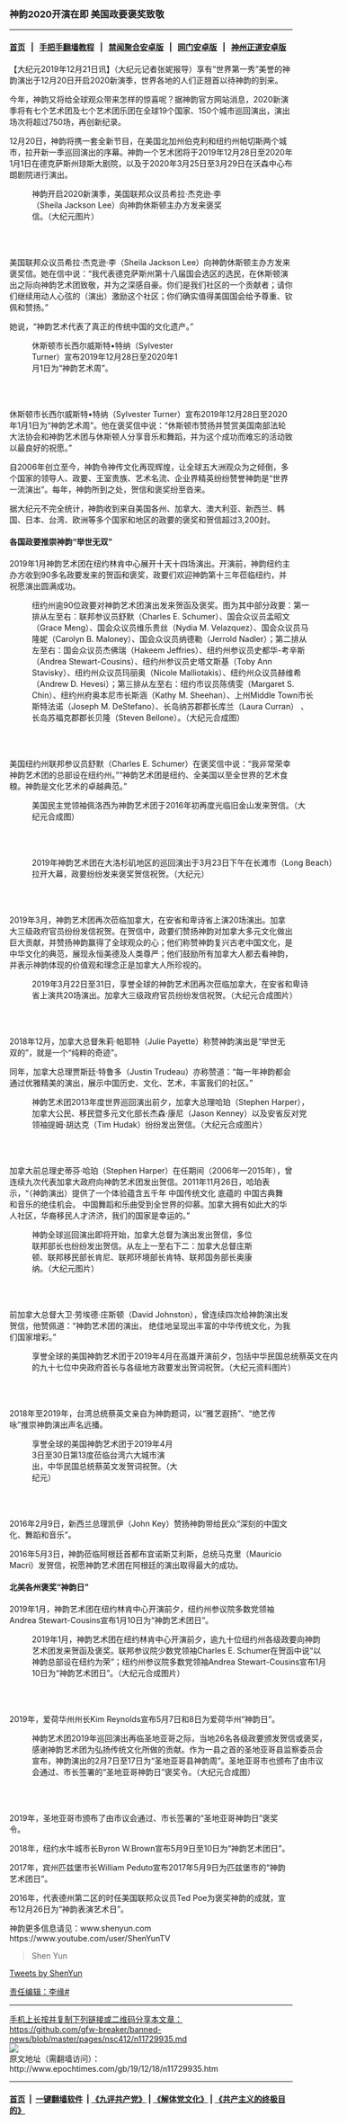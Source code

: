### 神韵2020开演在即 美国政要褒奖致敬
------------------------

#### [首页](https://github.com/gfw-breaker/banned-news/blob/master/README.md) &nbsp;&nbsp;|&nbsp;&nbsp; [手把手翻墙教程](https://github.com/gfw-breaker/guides/wiki) &nbsp;&nbsp;|&nbsp;&nbsp; [禁闻聚合安卓版](https://github.com/gfw-breaker/bn-android) &nbsp;&nbsp;|&nbsp;&nbsp; [网门安卓版](https://github.com/oGate2/oGate) &nbsp;&nbsp;|&nbsp;&nbsp; [神州正道安卓版](https://github.com/SzzdOgate/update) 



<div><p>
 【大纪元2019年12月21日讯】（大纪元记者张妮报导）享有“世界第一秀”美誉的神韵演出于12月20日开启2020新演季，世界各地的人们正翘首以待神韵的到来。
</p>
<p>
 今年，神韵又将给全球观众带来怎样的惊喜呢？据神韵官方网站消息，2020新演季将有七个艺术团及七个艺术团乐团在全球19个国家、150个城市巡回演出，演出场次将超过750场，再创新纪录。
</p>
<p>
 12月20日，神韵将携一套全新节目，在美国北加州伯克利和纽约州帕切斯两个城市，拉开新一季巡回演出的序幕。神韵一个艺术团将于2019年12月28日至2020年1月1日在德克萨斯州琼斯大剧院，以及于2020年3月25日至3月29日在沃森中心布朗剧院进行演出。
</p>
<figure class="wp-caption aligncenter" id="attachment_11735701" style="width: 349px">
 <ok href="http://i.epochtimes.com/assets/uploads/2019/12/dd06442da7e71f1840ecaa99ebe779c2.jpg">
  <img alt="" class="wp-image-11735701" src="http://i.epochtimes.com/assets/uploads/2019/12/dd06442da7e71f1840ecaa99ebe779c2-600x927.jpg"/>
 </ok>
 <br/><figcaption class="wp-caption-text">
  神韵开启2020新演季，美国联邦众议员希拉‧杰克逊‧李（Sheila Jackson Lee）向神韵休斯顿主办方发来褒奖信。（大纪元图片）
 </figcaption><br/>
</figure><br/>
<p>
 美国联邦众议员希拉‧杰克逊‧李（Sheila Jackson Lee）向神韵休斯顿主办方发来褒奖信。她在信中说：“我代表德克萨斯州第十八届国会选区的选民，在休斯顿演出之际向神韵艺术团致敬，并为之深感自豪。你们是我们社区的一个贡献者；请你们继续用动人心弦的（演出）激励这个社区；你们确实值得美国国会给予尊重、钦佩和赞扬。”
</p>
<p>
 她说，“神韵艺术代表了真正的传统中国的文化遗产。”
</p>
<figure class="wp-caption aligncenter" id="attachment_11735883" style="width: 273px">
 <ok href="http://i.epochtimes.com/assets/uploads/2019/12/d38874442b1c0bf1fd1feebe14ec2f88.jpeg">
  <img alt="" class="wp-image-11735883" src="http://i.epochtimes.com/assets/uploads/2019/12/d38874442b1c0bf1fd1feebe14ec2f88.jpeg"/>
 </ok>
 <br/><figcaption class="wp-caption-text">
  休斯顿市长西尔威斯特•特纳（Sylvester Turner）宣布2019年12月28日至2020年1月1日为“神韵艺术周”。
 </figcaption><br/>
</figure><br/>
<p>
 休斯顿市长西尔威斯特•特纳（Sylvester Turner）宣布2019年12月28日至2020年1月1日为“神韵艺术周”。他在褒奖信中说：“休斯顿市赞扬并赞赏美国南部法轮大法协会和神韵艺术团与休斯顿人分享音乐和舞蹈，并为这个成功而难忘的活动致以最良好的祝愿。”
</p>
<p>
 自2006年创立至今，神韵令神传文化再现辉煌，让全球五大洲观众为之倾倒，多个国家的领导人、政要、王室贵族、艺术名流、企业界精英纷纷赞誉神韵是“世界一流演出”。每年，神韵所到之处，贺信和褒奖纷至沓来。
</p>
<p>
 据大纪元不完全统计，神韵收到来自美国各州、加拿大、澳大利亚、新西兰、韩国、日本、台湾、欧洲等多个国家和地区的政要的褒奖和贺信超过3,200封。
</p>
<h4>
 各国政要推崇神韵“举世无双”
</h4>
<p>
 2019年1月神韵艺术团在纽约林肯中心展开十天十四场演出。开演前，神韵纽约主办方收到90多名政要发来的贺函和褒奖，政要们欢迎神韵第十三年莅临纽约，并祝愿演出圆满成功。
</p>
<figure class="wp-caption aligncenter" id="attachment_10964389" style="width: 501px">
 <ok href="http://i.epochtimes.com/assets/uploads/2019/01/371f203dddbc3ed4375328d749d9383c.jpg">
  <img alt="" class="wp-image-10964389" src="http://i.epochtimes.com/assets/uploads/2019/01/371f203dddbc3ed4375328d749d9383c-600x375.jpg"/>
 </ok>
 <br/><figcaption class="wp-caption-text">
  纽约州逾90位政要对神韵艺术团演出发来贺函及褒奖。图为其中部分政要：第一排从左至右：联邦参议员舒默（Charles E. Schumer）、国会众议员孟昭文（Grace Meng）、国会众议员维乐贵丝（Nydia M. Velazquez）、国会众议员马隆妮（Carolyn B. Maloney）、国会众议员纳德勒（Jerrold Nadler）；第二排从左至右：国会众议员杰佛瑞（Hakeem Jeffries）、纽约州参议员史都华-考辛斯（Andrea Stewart-Cousins）、纽约州参议员史塔文斯基（Toby Ann Stavisky）、纽约州众议员玛丽奥（Nicole Malliotakis）、纽约州众议员赫维希（Andrew D. Hevesi）；第三排从左至右：纽约市议员陈倩雯（Margaret S. Chin）、纽约州府奥本尼市长斯涵（Kathy M. Sheehan）、上州Middle Town市长斯特法诺（Joseph M. DeStefano）、长岛纳苏郡郡长库兰（Laura Curran） 、长岛苏福克郡郡长贝隆（Steven Bellone）。（大纪元合成图）
 </figcaption><br/>
</figure><br/>
<p>
 美国纽约州联邦参议员舒默（Charles E. Schumer）在褒奖信中说：“我非常荣幸神韵艺术团的总部设在纽约州。”“神韵艺术团是纽约、全美国以至全世界的艺术食粮。神韵是文化艺术的卓越典范。”
</p>
<figure class="wp-caption aligncenter" id="attachment_6550594" style="width: 495px">
 <ok href="http://i.epochtimes.com/assets/uploads/2016/01/1512311847332269.jpg">
  <img alt="" class="wp-image-6550594" src="http://i.epochtimes.com/assets/uploads/2016/01/1512311847332269-600x381.jpg"/>
 </ok>
 <br/><figcaption class="wp-caption-text">
  美国民主党领袖佩洛西为神韵艺术团于2016年初再度光临旧金山发来贺信。（大纪元合成图）
 </figcaption><br/>
</figure><br/>
<figure class="wp-caption aligncenter" id="attachment_11134405" style="width: 543px">
 <ok href="http://i.epochtimes.com/assets/uploads/2019/03/LA-COMBO-1.jpg">
  <img alt="" class="wp-image-11134405" src="http://i.epochtimes.com/assets/uploads/2019/03/LA-COMBO-1-600x375.jpg"/>
 </ok>
 <br/><figcaption class="wp-caption-text">
  2019年神韵艺术团在大洛杉矶地区的巡回演出于3月23日下午在长滩市（Long Beach）拉开大幕，政要纷纷发来褒奖贺信祝贺。（大纪元）
 </figcaption><br/>
</figure><br/>
<p>
 2019年3月，神韵艺术团再次莅临加拿大，在安省和卑诗省上演20场演出。加拿大三级政府官员纷纷发信祝贺。在贺信中，政要们赞扬神韵对加拿大多元文化做出巨大贡献，并赞扬神韵赢得了全球观众的心；他们称赞神韵复兴古老中国文化，是中华文化的典范，展现永恒美德及人类尊严；他们鼓励所有加拿大人都去看神韵，并表示神韵体现的价值观和理念正是加拿大人所珍视的。
</p>
<figure class="wp-caption aligncenter" style="width: 503px">
 <img alt="" class="" src="http://i.epochtimes.com/assets/uploads/2019/03/02_shenyun-greeting-600x400.jpg"/>
 <br/><figcaption class="wp-caption-text">
  2019年3月22日至31日，享誉全球的神韵艺术团再次莅临加拿大，在安省和卑诗省上演共20场演出。加拿大三级政府官员纷纷发信祝贺。（大纪元合成图片）
 </figcaption><br/>
</figure><br/>
<p>
 2018年12月，加拿大总督朱莉‧帕耶特（Julie Payette）称赞神韵演出是“举世无双的”，就是一个“纯粹的奇迹”。
</p>
<p>
 同年，加拿大总理贾斯廷‧特鲁多（Justin Trudeau）亦称赞道：“每一年神韵都会通过优雅精美的演出，展示中国历史、文化、艺术，丰富我们的社区。”
</p>
<figure class="wp-caption aligncenter" id="attachment_6654990" style="width: 500px">
 <ok href="http://i.epochtimes.com/assets/uploads/2012/12/1212070116151528.jpg">
  <img alt="" class="wp-image-6654990" src="http://i.epochtimes.com/assets/uploads/2012/12/1212070116151528-600x450.jpg"/>
 </ok>
 <br/><figcaption class="wp-caption-text">
  神韵艺术团2013年度世界巡回演出前夕，加拿大总理哈珀（Stephen Harper），加拿大公民、移民暨多元文化部长杰森‧康尼（Jason Kenney）以及安省反对党领袖提姆‧胡达克（Tim Hudak）纷纷发出贺信。（大纪元合成图片）
 </figcaption><br/>
</figure><br/>
<p>
 加拿大前总理史蒂芬‧哈珀（Stephen Harper）在任期间（2006年—2015年），曾连续九次代表加拿大政府向神韵艺术团发出贺信。2011年11月26日，哈珀表示，“（神韵演出）提供了一个体验蕴含五千年
 <ok href="http://www.epochtimes.com/gb/tag/%E4%B8%AD%E5%9B%BD%E4%BC%A0%E7%BB%9F%E6%96%87%E5%8C%96.html">
  中国传统文化
 </ok>
 底蕴的
 <ok href="http://www.epochtimes.com/gb/tag/%E4%B8%AD%E5%9B%BD%E5%8F%A4%E5%85%B8%E8%88%9E.html">
  中国古典舞
 </ok>
 和音乐的绝佳机会。 中国舞蹈和乐曲受到全世界的仰慕。加拿大拥有如此大的华人社区，华裔移民人才济济，我们的国家是幸运的。”
</p>
<figure class="wp-caption aligncenter" id="attachment_6083396" style="width: 402px">
 <ok href="http://i.epochtimes.com/assets/uploads/2011/12/1112152248101813.jpg">
  <img alt="" class="wp-image-6083396" src="http://i.epochtimes.com/assets/uploads/2011/12/1112152248101813.jpg"/>
 </ok>
 <br/><figcaption class="wp-caption-text">
  神韵全球巡回演出即将开始，加拿大总督为演出发出贺信，多位联邦部长也纷纷发出贺信。从左上一至右下二：加拿大总督庄斯顿、联邦移民部长肯尼、联邦环境部长肯特、联邦国务部长奥康纳。（大纪元图片）
 </figcaption><br/>
</figure><br/>
<p>
 前加拿大总督大卫‧劳埃德‧庄斯顿（David Johnston），曾连续四次给神韵演出发贺信，他赞佩道：“神韵艺术团的演出， 绝佳地呈现出丰富的中华传统文化，为我们国家增彩。”
</p>
<figure class="wp-caption aligncenter" id="attachment_11719270" style="width: 552px">
 <ok href="http://i.epochtimes.com/assets/uploads/2019/12/2019-4-2-shenyun-taiwan_01.jpg">
  <img alt="" class="wp-image-11719270" src="http://i.epochtimes.com/assets/uploads/2019/12/2019-4-2-shenyun-taiwan_01-600x400.jpg"/>
 </ok>
 <br/><figcaption class="wp-caption-text">
  享誉全球的美国神韵艺术团于2019年4月在高雄开演前夕，包括中华民国总统蔡英文在内的九十七位中央政府首长与各级地方政要发出贺词祝贺。（大纪元资料图片）
 </figcaption><br/>
</figure><br/>
<p>
 2018年至2019年，台湾总统蔡英文亲自为神韵题词，以“雅艺遐扬”、“绝艺传咏”推崇神韵演出声名远播。
</p>
<figure class="wp-caption aligncenter" id="attachment_11150318" style="width: 259px">
 <ok href="http://i.epochtimes.com/assets/uploads/2019/03/1903290026311886.jpg">
  <img alt="" class="wp-image-11150318" src="http://i.epochtimes.com/assets/uploads/2019/03/1903290026311886.jpg"/>
 </ok>
 <br/><figcaption class="wp-caption-text">
  享誉全球的美国神韵艺术团于2019年4月3日至30日第13度莅临台湾六大城市演出，中华民国总统蔡英文发贺词祝贺。（大纪元）
 </figcaption><br/>
</figure><br/>
<p>
 2016年2月9日，新西兰总理凯伊（John Key）赞扬神韵带给民众“深刻的中国文化、舞蹈和音乐”。
</p>
<p>
 2016年5月3日，神韵莅临阿根廷首都布宜诺斯艾利斯，总统马克里（Mauricio Macri）发贺信，祝愿神韵艺术团在阿根廷的演出取得最大的成功。
</p>
<h4>
 北美各州褒奖“神韵日”
</h4>
<p>
 2019年1月，神韵艺术团在纽约林肯中心开演前夕，纽约州参议院多数党领袖Andrea Stewart-Cousins宣布1月10日为“神韵艺术团日”。
</p>
<figure class="wp-caption aligncenter" id="attachment_11734028" style="width: 525px">
 <ok href="http://i.epochtimes.com/assets/uploads/2019/12/20191203_shen_yun_bs_web_2000x1336_.jpg">
  <img alt="" class="wp-image-11734028" src="http://i.epochtimes.com/assets/uploads/2019/12/20191203_shen_yun_bs_web_2000x1336_-600x401.jpg"/>
 </ok>
 <br/><figcaption class="wp-caption-text">
  2019年1月，神韵艺术团在纽约林肯中心开演前夕，逾九十位纽约州各级政要向神韵艺术团发来贺函及褒奖。联邦参议院少数党领袖Charles E. Schumer在贺函中说“以神韵总部设在纽约为荣”；纽约州参议院多数党领袖Andrea Stewart-Cousins宣布1月10日为“神韵艺术团日”。（大纪元合成图片）
 </figcaption><br/>
</figure><br/>
<p>
 2019年，爱荷华州州长Kim Reynolds宣布5月7日和8日为爱荷华州“神韵日”。
</p>
<figure class="wp-caption aligncenter" id="attachment_11030795" style="width: 525px">
 <ok href="http://i.epochtimes.com/assets/uploads/2019/02/SY2019_proc_pics.jpg">
  <img alt="" class="wp-image-11030795" src="http://i.epochtimes.com/assets/uploads/2019/02/SY2019_proc_pics-600x338.jpg"/>
 </ok>
 <br/><figcaption class="wp-caption-text">
  神韵艺术团2019年巡回演出再临圣地亚哥之际，当地26名各级政要颁发贺信或褒奖，感谢神韵艺术团为弘扬传统文化所做的贡献。作为一县之首的圣地亚哥县监察委员会宣布，神韵演出的2月7日至17日为“圣地亚哥县神韵周”。圣地亚哥市也颁布了由市议会通过、市长签署的“圣地亚哥神韵日”褒奖令。（大纪元合成图）
 </figcaption><br/>
</figure><br/>
<p>
 2019年，圣地亚哥市颁布了由市议会通过、市长签署的“圣地亚哥神韵日”褒奖令。
</p>
<p>
 2018年，纽约水牛城市长Byron W.Brown宣布5月9日至10日为“神韵艺术团日”。
</p>
<p>
 2017年，宾州匹兹堡市长William Peduto宣布2017年5月9日为匹兹堡市的“神韵艺术团日”。
</p>
<p>
 2016年，代表德州第二区的时任美国联邦众议员Ted Poe为褒奖神韵的成就，宣布12月26日为“神韵表演艺术日”。
</p>
<p>
 神韵更多信息请见：www.shenyun.com
 <br/>
 https://www.youtube.com/user/ShenYunTV
</p>
<div id="fb-root">
</div>
<p>
</p>
<div class="fb-page" data-adapt-container-width="1" data-height="960" data-hide-cover="" data-href="https://www.facebook.com/ShenYunPerformingArts" data-show-facepile="1" data-show-posts="1" data-small-header="" data-width="640">
 <blockquote cite="https://www.facebook.com/ShenYunPerformingArts" class="fb-xfbml-parse-ignore">
  <p>
   <ok href="https://www.facebook.com/ShenYunPerformingArts">
    Shen Yun
   </ok>
  </p>
 </blockquote>
</div>
<p>
 <a data-height="960" data-width="640" href="https://twitter.com/ShenYun?ref_src=twsrc%5Etfw">
  Tweets by ShenYun
 </ok>
 <br/>
</p>
<p>
 责任编辑：李缘#
</p>
</div>
<hr/>
手机上长按并复制下列链接或二维码分享本文章：<br/>
https://github.com/gfw-breaker/banned-news/blob/master/pages/nsc412/n11729935.md <br/>
<a href='https://github.com/gfw-breaker/banned-news/blob/master/pages/nsc412/n11729935.md'><img src='https://github.com/gfw-breaker/banned-news/blob/master/pages/nsc412/n11729935.md.png'/></a> <br/>
原文地址（需翻墙访问）：http://www.epochtimes.com/gb/19/12/18/n11729935.htm


------------------------
#### [首页](https://github.com/gfw-breaker/banned-news/blob/master/README.md) &nbsp;|&nbsp; [一键翻墙软件](https://github.com/gfw-breaker/nogfw/blob/master/README.md) &nbsp;| [《九评共产党》](https://github.com/gfw-breaker/9ping.md/blob/master/README.md#九评之一评共产党是什么) | [《解体党文化》](https://github.com/gfw-breaker/jtdwh.md/blob/master/README.md) | [《共产主义的终极目的》](https://github.com/gfw-breaker/gczydzjmd.md/blob/master/README.md)


<img src='http://gfw-breaker.win/banned-news/pages/nsc412/n11729935.md' width='0px' height='0px'/>